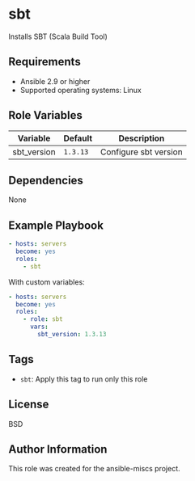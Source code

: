 sbt
=========

Installs SBT (Scala Build Tool)

Requirements
------------

- Ansible 2.9 or higher
- Supported operating systems: Linux

Role Variables
--------------

| Variable | Default | Description |
|----------|---------|-------------|
| sbt_version | `1.3.13` | Configure sbt version |

Dependencies
------------

None

Example Playbook
----------------

```yaml
- hosts: servers
  become: yes
  roles:
    - sbt
```

With custom variables:

```yaml
- hosts: servers
  become: yes
  roles:
    - role: sbt
      vars:
        sbt_version: 1.3.13
```

Tags
----

- `sbt`: Apply this tag to run only this role

License
-------

BSD

Author Information
------------------

This role was created for the ansible-miscs project.

